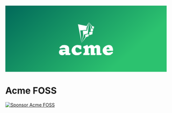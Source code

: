 ![](./banner.png)

# Acme FOSS

[![Sponsor Acme FOSS](https://img.shields.io/static/v1?labelColor=grey&color=6366f1&label=Algora&message=%F0%9F%92%93+Sponsor+This+Project&style=for-the-badge)](https://console.algora.io/org/acme-foss/sponsor)
